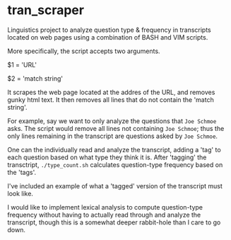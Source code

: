 # tran_scraper

Linguistics project to analyze question type & frequency in transcripts located on web pages using a combination of BASH and VIM scripts.

More specifically, the script accepts two arguments. 

$1 = 'URL'

$2 = 'match string'
  
It scrapes the web page located at the addres of the URL, and removes gunky html text.
It then removes all lines that do not contain the 'match string'.

For example, say we want to only analyze the questions that `Joe Schmoe` asks. 
The script would remove all lines not containing `Joe Schmoe`; thus the only lines remaining in the transcript are questions asked by `Joe Schmoe`.

One can the individually read and analyze the transcript, adding a 'tag' to each question based on what type they think it is.
After 'tagging' the transctript, `./type_count.sh` calculates question-type frequency based on the 'tags'. 

I've included an example of what a 'tagged' version of the transcript must look like. 

I would like to implement lexical analysis to compute question-type frequency without having to actually read through and analyze the transcript, 
though this is a somewhat deeper rabbit-hole than I care to go down.



